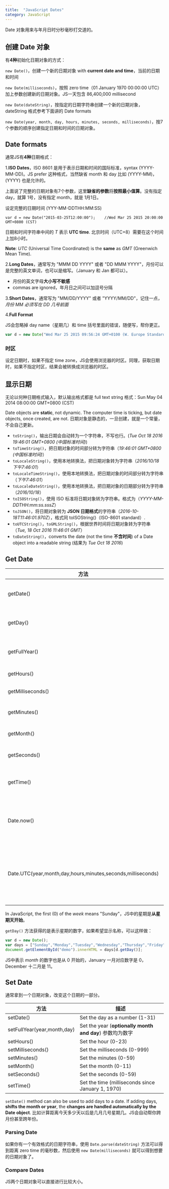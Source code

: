 ```yaml
---
title:  "JavaScript Dates"
category: JavaScript
---
```

Date 对象用来与年月日时分秒毫秒打交道的。

## 创建 Date 对象

有**4种**初始化日期对象的方式：

`new Date()`，创建一个新的日期对象 with **current date and time**，当前的日期和时间

`new Date(milliseconds)`，按照 <span class="t-blue">zero time</span>（01 January 1970 00:00:00 UTC）加上参数创建新的日期对象。JS一天包含 86,400,000 millisecond

`new Date(dateString)`，按指定的日期字符串创建一个新的日期对象，dateString 格式参考下面讲的 Date formats

`new Date(year, month, day, hours, minutes, seconds, milliseconds)`，按7个参数的顺序创建指定日期和时间的日期对象。

<!--more-->

## Date formats

通常JS有**4种**日期格式：

1.**ISO Dates**，ISO 8601 是用于表示日期和时间的国际标准，syntax (YYYY-MM-DD)。JS prefer 这种格式，当然缺省 month 和 day 比如 (YYYY-MM)，(YYYY) 也是允许的。

上面说了完整的日期对象有7个参数，这里**缺省的参数**将**按照最小值算**。没有指定 day，就算 1号，没有指定 month，就是 1月1日。

设定完整的日期时间 (YYY-MM-DDTHH:MM:SS)

    var d = new Date("2015-03-25T12:00:00");    //Wed Mar 25 2015 20:00:00 GMT+0800 (CST)

日期和时间字符串中间的 _T_ 表示 **UTC time**. 北京时间（UTC+8）需要在这个时间上加8小时。

**Note**: _UTC_ (Universal Time Coordinated)  is the **same** as _GMT_ (Greenwich Mean Time).

2.**Long Dates**，通常写为 "MMM DD YYYY" 或者 "DD MMM YYYY"，月份可以是完整的英文单词，也可以是缩写。（January 和 Jan 都可以）。

+ 月份的英文字母**大小写不敏感**
+ commas are ignored，年月日之间可以加逗号分隔

3.**Short Dates**，通常写为 "MM/DD/YYYY" 或者 "YYYY/MM/DD"，记住一点，_月份 MM 必须写在 DD 几号前面_

4.**Full Format**

JS会忽略掉 day name（星期几）和 time 括号里面的错误，随便写，帮你更正。

```js
var d = new Date("Wed Mar 25 2015 09:56:24 GMT+0100 (W. Europe Standard Time)");
```

### 时区

设定日期时，如果不指定 time zone，JS会使用浏览器的时区。同理，获取日期时，如果不指定时区，结果会被转换成浏览器的时区。

## 显示日期

无论以何种日期格式输入，默认输出格式都是 full text string 格式：Sun May 04 2014 08:00:00 GMT+0800 (CST)

<span class="t-blue">Date objects are **static**, not dynamic. The computer time is ticking, but date objects, once created, are not.</span> 日期对象是静态的，一旦创建，就是一个常量，不会自己更新。

+ `toString()`，输出日期会自动转为一个字符串，不写也行。(_Tue Oct 18 2016 19:46:01 GMT+0800 (中国标准时间)_)
+ `toTimeString()`，把日期对象的时间部分转为字符串（_19:46:01 GMT+0800 (中国标准时间)_）
+ `toLocaleString()`，使用本地转换法，把日期对象转为字符串（_2016/10/18 下午7:46:01_）
+ `toLocaleTimeString()`，使用本地转换法，把日期对象的时间部分转为字符串（_下午7:46:01_）
+ `toLocaleDateString()`，使用本地转换法，把日期对象的日期部分转为字符串（_2016/10/18_）
+ `toISOString()`，使用 ISO 标准将日期对象转为字符串。格式为（_YYYY-MM-DDTHH:mm:ss.sssZ_）
+ `toJSON()`，将日期对象转为 <strong>JSON 日期格式</strong>的字符串（_2016-10-18T11:46:01.970Z_），格式同 toISOString()（ISO-8601 standard）.
+ `toUTCString()`，`toGMLString()`，根据世界时间将日期对象转为字符串（_Tue, 18 Oct 2016 11:46:01 GMT_）
+ `toDateString()`，converts the date (not the time **不含时间**) of a Date object into a readable string (结果为 _Tue Oct 18 2016_)

## Get Date

<table>
<thead>
  <tr>
    <th>方法</th>
    <th>描述</th>
  </tr>
</thead>
<tbody>
<tr>
  <td>getDate()</td>
  <td>Get the day as a number 一个月中的 (1-31) 几号</td>
</tr>
<tr>
  <td>getDay()</td>
  <td>Get the weekday as a number (<b>0-6</b>) 星期几</td>
</tr>
<tr>
  <td>getFullYear()</td>
  <td>Get the four digit year (yyyy) 哪一年</td>
</tr>
<tr>
  <td>getHours()</td>
  <td>Get the hour (0-23)</td>
</tr>
<tr>
  <td>getMilliseconds()</td>
  <td>Get the milliseconds (0-999)</td>
</tr>
<tr>
  <td>getMinutes()</td>
  <td>Get the minutes (0-59)</td>
</tr>
<tr>
  <td>getMonth()</td>
  <td>Get the month (<b>0-11</b>) 几月</td>
</tr>
<tr>
  <td>getSeconds()</td>
  <td>Get the seconds (0-59)</td>
</tr>
<tr>
  <td>getTime()</td>
  <td>Get the time (milliseconds since January 1, 1970)</td>
</tr>
<tr>
  <td>Date.now()</td>
  <td>返回自从 January 1, 1970 00:00:00 UTC 到现在的毫秒数</td>
</tr>
<tr>
  <td>Date.UTC(year,month,day,hours,minutes,seconds,milliseconds)</td>
  <td>前三个参数是 required 的，该方法根据世界时间，返回自从1970年1月1日午夜开始到指定日期的毫秒数</td>
</tr>
</tbody></table>

In JavaScript, <span class="t-blue">the first (0) of the <em>week</em> means "Sunday"</span>，JS中的星期是<b>从星期天开始</b>。

`getDay()` 方法获得的是表示星期的数字，如果希望显示名称，可以这样做：

```js
var d = new Date();
var days = ["Sunday","Monday","Tuesday","Wednesday","Thursday","Friday","Saturday"];
document.getElementById("demo").innerHTML = days[d.getDay()];
```

<span class="t-blue">JS中表示 <em>month</em> 的数字也是从 0 开始的</span>，January 一月对应数字是 0，December 十二月是 11。

## Set Date

通常拿到一个日期对象，改变这个日期的一部分。

<table>
<thead>
  <tr>
    <th>方法</th>
    <th>描述</th>
  </tr>
</thead>
<tbody>
<tr>
  <td>setDate()</td>
  <td>Set the day as a number (1-31)</td>
</tr>
<tr>
  <td>setFullYear(year,month,day)</td>
  <td>Set the year (<b>optionally month and day</b>) 参数均为数字</td>
</tr>
<tr>
  <td>setHours()</td>
  <td>Set the hour (0-23)</td>
</tr>
<tr>
  <td>setMilliseconds()</td>
  <td>Set the milliseconds (0-999)</td>
</tr>
<tr>
  <td>setMinutes()</td>
  <td>Set the minutes (0-59)</td>
</tr>
<tr>
  <td>setMonth()</td>
  <td>Set the month (0-11)</td>
</tr>
<tr>
  <td>setSeconds()</td>
  <td>Set the seconds (0-59)</td>
</tr>
<tr>
  <td>setTime()</td>
  <td>Set the time (milliseconds since January 1, 1970)</td>
</tr>
</tbody></table>

`setDate()` method can also be used to add days to a date. If adding days, **shifts the month or year**, the **changes are handled automatically by the Date object**. 比如计算距离今天多少天以后是几月几号星期几。JS会自动帮你跨月份甚至跨年份。

### Parsing Date

如果你有一个有效格式的日期字符串，使用 `Date.parse(dateString)` 方法可以得到距离 zero time 的毫秒数，然后使用 `new Date(milliseconds)` 就可以得到想要的日期对象了。

### Compare Dates

JS两个日期对象可以直接进行比较大小。
